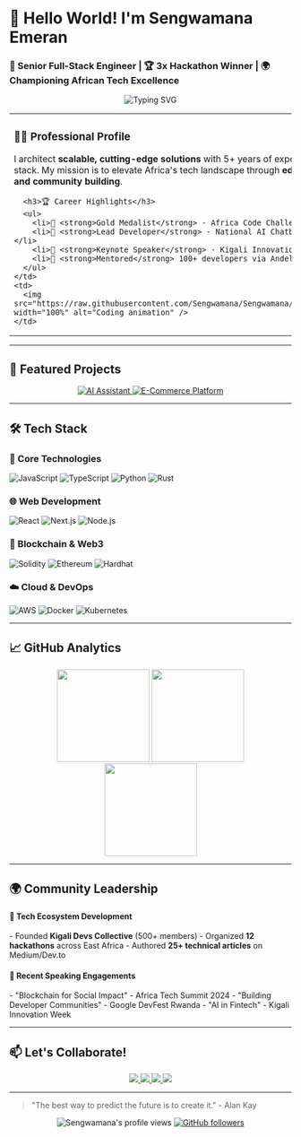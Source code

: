 # 💫 Hello World! I'm Sengwamana Emeran
### 🚀 Senior Full-Stack Engineer | 🏆 3x Hackathon Winner | 🌍 Championing African Tech Excellence

<div align="center">
  <img src="https://readme-typing-svg.demolab.com?font=Fira+Code&pause=1000&color=22D3EE&width=435&lines=Modern+Web+%26+Mobile+Solutions;Blockchain+%26+Smart+Contracts;AI-Powered+Applications;Open-Source+Advocate;Tech+Community+Leader" alt="Typing SVG" />
</div>

<table>
  <tr>
    <td width="60%">
      <h3>👨‍💻 Professional Profile</h3>
      <p>
        I architect <strong>scalable, cutting-edge solutions</strong> with 5+ years of experience across the full stack. 
        My mission is to elevate Africa's tech landscape through <strong>education, open-source, and community building</strong>.
      </p>
      
      <h3>🏆 Career Highlights</h3>
      <ul>
        <li>🏅 <strong>Gold Medalist</strong> - Africa Code Challenge 2023</li>
        <li>🤖 <strong>Lead Developer</strong> - National AI Chatbot (50K+ daily users)</li>
        <li>📢 <strong>Keynote Speaker</strong> - Kigali Innovation Week 2023</li>
        <li>🌱 <strong>Mentored</strong> 100+ developers via Andela Fellowship</li>
      </ul>
    </td>
    <td>
      <img src="https://raw.githubusercontent.com/Sengwamana/Sengwamana/main/assets/coding.gif" width="100%" alt="Coding animation" />
    </td>
  </tr>
</table>

---

## 🌟 Featured Projects

<div align="center">
  <a href="https://github.com/Sengwamana/AI-Assistant">
    <img src="https://github-readme-stats.vercel.app/api/pin/?username=Sengwamana&repo=AI-Assistant&theme=radical&show_owner=true" alt="AI Assistant"/>
  </a>
  <a href="https://github.com/Sengwamana/E-Commerce-Platform">
    <img src="https://github-readme-stats.vercel.app/api/pin/?username=Sengwamana&repo=E-Commerce-Platform&theme=radical&show_owner=true" alt="E-Commerce Platform"/>
  </a>
</div>

---

## 🛠 Tech Stack

### 🔧 Core Technologies
![JavaScript](https://img.shields.io/badge/JavaScript-F7DF1E?style=flat-square&logo=javascript&logoColor=black)
![TypeScript](https://img.shields.io/badge/TypeScript-3178C6?style=flat-square&logo=typescript&logoColor=white)
![Python](https://img.shields.io/badge/Python-3776AB?style=flat-square&logo=python&logoColor=white)
![Rust](https://img.shields.io/badge/Rust-000000?style=flat-square&logo=rust&logoColor=white)

### 🌐 Web Development
![React](https://img.shields.io/badge/React-61DAFB?style=flat-square&logo=react&logoColor=black)
![Next.js](https://img.shields.io/badge/Next.js-000?style=flat-square&logo=nextdotjs&logoColor=white)
![Node.js](https://img.shields.io/badge/Node.js-339933?style=flat-square&logo=node.js&logoColor=white)

### 🔗 Blockchain & Web3
![Solidity](https://img.shields.io/badge/Solidity-363636?style=flat-square&logo=solidity&logoColor=white)
![Ethereum](https://img.shields.io/badge/Ethereum-3C3C3D?style=flat-square&logo=ethereum&logoColor=white)
![Hardhat](https://img.shields.io/badge/Hardhat-FFF100?style=flat-square&logoColor=black)

### ☁️ Cloud & DevOps
![AWS](https://img.shields.io/badge/AWS-232F3E?style=flat-square&logo=amazon-aws&logoColor=white)
![Docker](https://img.shields.io/badge/Docker-2496ED?style=flat-square&logo=docker&logoColor=white)
![Kubernetes](https://img.shields.io/badge/Kubernetes-326CE5?style=flat-square&logo=kubernetes&logoColor=white)

---

## 📈 GitHub Analytics

<div align="center">
  <img height="165em" src="https://github-readme-stats.vercel.app/api?username=Sengwamana&show_icons=true&theme=radical&include_all_commits=true&count_private=true&hide_border=true"/>
  <img height="165em" src="https://github-readme-stats.vercel.app/api/top-langs/?username=Sengwamana&layout=compact&langs_count=8&theme=radical&hide_border=true"/>
</div>

<div align="center">
  <img height="165em" src="https://github-readme-streak-stats.herokuapp.com/?user=Sengwamana&theme=radical&hide_border=true"/>
</div>

---

## 🌍 Community Leadership

<h4>🚀 Tech Ecosystem Development</h4>
- Founded <strong>Kigali Devs Collective</strong> (500+ members)
- Organized <strong>12 hackathons</strong> across East Africa
- Authored <strong>25+ technical articles</strong> on Medium/Dev.to

<h4>🎤 Recent Speaking Engagements</h4>
- "Blockchain for Social Impact" - Africa Tech Summit 2024
- "Building Developer Communities" - Google DevFest Rwanda
- "AI in Fintech" - Kigali Innovation Week

---

## 📫 Let's Collaborate!

<div align="center">
  <a href="https://twitter.com/Amalon_Post">
    <img src="https://img.shields.io/badge/Twitter-1DA1F2?style=for-the-badge&logo=twitter&logoColor=white"/>
  </a>
  <a href="https://www.linkedin.com/in/sengwa-emeran-220102317/">
    <img src="https://img.shields.io/badge/LinkedIn-0077B5?style=for-the-badge&logo=linkedin&logoColor=white"/>
  </a>
  <a href="mailto:sengwa@example.com">
    <img src="https://img.shields.io/badge/Email-D14836?style=for-the-badge&logo=gmail&logoColor=white"/>
  </a>
  <a href="https://calendly.com/sengwamana">
    <img src="https://img.shields.io/badge/Book_Call-00A98F?style=for-the-badge&logo=calendly&logoColor=white"/>
  </a>
</div>

---

> "The best way to predict the future is to create it." - Alan Kay

<div align="center">
  <img src="https://komarev.com/ghpvc/?username=Sengwamana&label=Profile%20views&color=0e75b6&style=flat" alt="Sengwamana's profile views"/> 
  <a href="https://github.com/Sengwamana?tab=followers">
    <img src="https://img.shields.io/github/followers/Sengwamana?label=Follow&style=social" alt="GitHub followers"/>
  </a>
</div>
